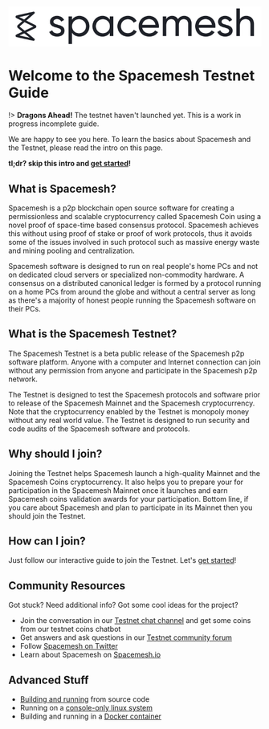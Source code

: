 ![](/images/logo.png)

# Welcome to the Spacemesh Testnet Guide

!> **Dragons Ahead!** The testnet haven't launched yet. This is a work in progress incomplete guide.

We are happy to see you here. To learn the basics about Spacemesh and the Testnet, please read the intro on this page.

**tl;dr? skip this intro and [get started](guide/install.md)!**

## What is Spacemesh?
Spacemesh is a p2p blockchain open source software for creating a permissionless and scalable cryptocurrency called Spacemesh Coin using a novel proof of space-time based consensus protocol. Spacemesh achieves this without using proof of stake or proof of work protocols, thus it avoids some of the issues involved in such protocol such as massive energy waste and mining pooling and centralization.

Spacemesh software is designed to run on real people's home PCs and not on dedicated cloud servers or specialized non-commodity hardware. A consensus on a distributed canonical ledger is formed by a protocol running on a home PCs from around the globe and without a central server as long as there's a majority of honest people running the Spacemesh software on their PCs.

## What is the Spacemesh Testnet?
The Spacemesh Testnet is a beta public release of the Spacemesh p2p software platform. Anyone with a computer and Internet connection can join without any permission from anyone and participate in the Spacemesh p2p network.

The Testnet is designed to test the Spacemesh protocols and software prior to release of the Spacemesh Mainnet and the Spacemesh cryptocurrency. Note that the cryptocurrency enabled by the Testnet is monopoly money without any real world value. The Testnet is designed to run security and code audits of the Spacemesh software and protocols.

## Why should I join?
Joining the Testnet helps Spacemesh launch a high-quality Mainnet and the Spacemesh Coins cryptocurrency. It also helps you to prepare your for participation in the Spacemesh Mainnet once it launches and earn Spacemesh coins validation awards for your participation. Bottom line, if you care about Spacemesh and plan to participate in its Mainnet then you should join the Testnet.

## How can I join?
Just follow our interactive guide to join the Testnet. Let's [get started](guide/install.md)!

## Community Resources
Got stuck? Need additional info? Got some cool ideas for the project?
- Join the conversation in our [Testnet chat channel](https://gitter.im/spacemesh-os/testnet) and get some coins from our testnet coins chatbot
- Get answers and ask questions in our [Testnet community forum](https://community.spacemesh.io/c/testnet)
- Follow [Spacemesh on Twitter](https://twitter.com/teamspacemesh)
- Learn about Spacemesh on [Spacemesh.io](https://spacemesh.io)

## Advanced Stuff
- [Building and running](build.md) from source code
- Running on a [console-only linux system](linux.md)
- Building and running in a [Docker container](docker.md)
